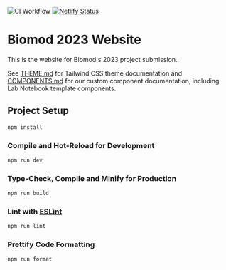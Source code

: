 ![CI Workflow](https://github.com/biomod2023/biomod2023/actions/workflows/continuous-integration.yaml/badge.svg)
[![Netlify Status](https://api.netlify.com/api/v1/badges/db2001c1-35a1-425d-b94f-1d4fb84e92f0/deploy-status)](https://app.netlify.com/sites/biomod2023/deploys)

# Biomod 2023 Website

This is the website for Biomod's 2023 project submission.

See [THEME.md](./THEME.md) for Tailwind CSS theme documentation and [COMPONENTS.md](./COMPONENTS.md) for our custom component documentation, including Lab Notebook template components.

## Project Setup

```sh
npm install
```

### Compile and Hot-Reload for Development

```sh
npm run dev
```

### Type-Check, Compile and Minify for Production

```sh
npm run build
```

### Lint with [ESLint](https://eslint.org/)

```sh
npm run lint
```

### Prettify Code Formatting

```sh
npm run format